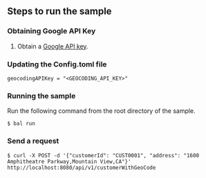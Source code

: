 ## Steps to run the sample

### Obtaining Google API Key
1. Obtain a [Google API key](https://developers.google.com/maps/documentation/geocoding/get-api-key).

### Updating the Config.toml file
```
geocodingAPIKey = "<GEOCODING_API_KEY>"  
```

### Running the sample
Run the following command from the root directory of the sample.
```ballerina
$ bal run
```

### Send a request
```
$ curl -X POST -d '{"customerId": "CUST0001", "address": "1600 Amphitheatre Parkway,Mountain View,CA"}' http://localhost:8080/api/v1/customerWithGeoCode
```